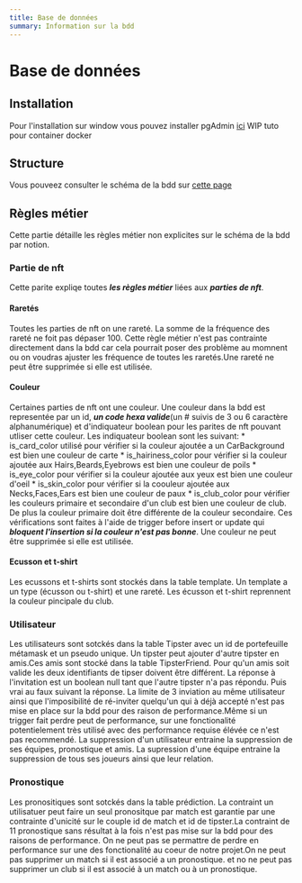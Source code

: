 ```yaml
---
title: Base de données
summary: Information sur la bdd
---
```


# Base de données

## Installation

Pour l'installation sur window vous pouvez installer pgAdmin [ici](https://www.pgadmin.org/download/pgadmin-4-windows/)
WIP tuto pour container docker

## Structure

Vous pouveez consulter le schéma de la bdd sur [cette page](https://dbdiagram.io/d/61c0b5323205b45b73c5fa35)

## Règles métier

Cette partie détaille les règles métier non explicites sur le schéma de la bdd par notion.

### Partie de nft

Cette parite expliqe toutes ***les règles métier*** liées aux ***parties de nft***.

#### Raretés

Toutes les parties de nft on une rareté. La somme de la fréquence des rareté ne foit pas dépaser 100. Cette règle métier n'est pas contrainte directement dans la bdd car cela pourrait poser des problème au momnent ou on voudras ajuster les fréquence de toutes les raretés.Une rareté ne peut être supprimée si elle est utilisée.

#### Couleur

Certaines parties de nft ont une couleur. Une couleur dans la bdd est representée par un id, ***un code hexa valide***(un # suivis de 3 ou 6 caractère alphanumérique) et d'indiquateur boolean pour les parites de nft pouvant utliser cette couleur.
Les indiquateur boolean sont les suivant:
    * is_card_color utilisé pour vérifier si la couleur ajoutée a un CarBackground est bien une couleur de carte
    * is_hairiness_color pour vérifier si la couleur ajoutée aux Hairs,Beards,Eyebrows est bien une couleur de poils
    * is_eye_color pour vérifier si la couleur ajoutée aux yeux est bien une couleur d'oeil
    * is_skin_color pour vérifier si la coouleur ajoutée aux Necks,Faces,Ears est bien une couleur de paux
    * is_club_color pour vérifier les couleurs primaire et secondaire d'un club est bien une couleur de club. De plus la couleur primaire doit être différente de la couleur secondaire.
Ces vérifications sont faites à l'aide de trigger before insert or update qui ***bloquent l'insertion si la couleur n'est pas bonne***.
Une couleur ne peut être supprimée si elle est utilisée.

#### Ecusson et t-shirt

Les ecussons et t-shirts sont stockés dans la table template. Un template a un type (écusson ou t-shirt) et une rareté. Les écusson et t-shirt reprennent la couleur pincipale du club.

### Utilisateur

Les utilisateurs sont sotckés dans la table Tipster avec un id de portefeuille métamask et un pseudo unique. Un tipster peut ajouter d'autre tipster en amis.Ces amis sont stocké dans la table TipsterFriend. Pour qu'un amis soit valide les deux identifiants de tipser doivent être différent. La réponse à l'invitation est un boolean null tant que l'autre tipster n'a pas répondu. Puis vrai au faux suivant la réponse. La limite de 3 inviation au même utilisateur ainsi que l'imposibilité de ré-inviter quelqu'un qui à déjà accepté n'est pas mise en place sur la bdd pour des raison de performance.Même si un trigger fait perdre peut de performance, sur une fonctionalité potentielement très utilisé avec des performance requise élévée ce n'est pas recommendé.
La suppression d'un utilisateur entraine la suppression de ses équipes, pronostique et amis. La supression d'une équipe entraine la suppression de tous ses joueurs ainsi que leur relation.

### Pronostique

Les pronositiques sont sotckés dans la table prédiction. La contraint un utilisatuer peut faire un seul pronositque par match est garantie par une contrainte d'unicité sur le couple id de match et id de tipster.La contraint de 11 pronostique sans résultat à la fois n'est pas mise sur la bdd pour des raisons de performance. On ne peut pas se permattre  de perdre en performance sur une des fonctionalité au coeur de notre projet.On ne peut pas supprimer un match si il est associé a un pronostique. et no ne peut pas supprimer un club si il est associé à un match ou à un pronostique.
